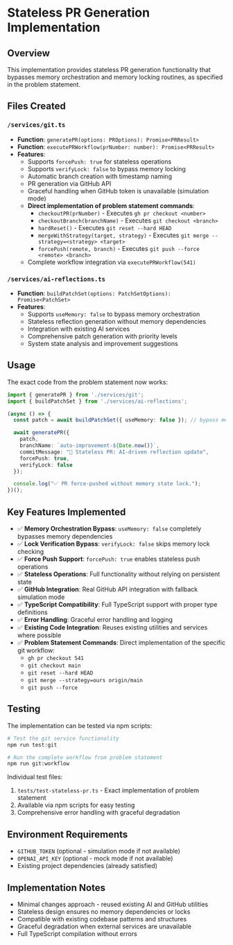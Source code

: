 # Stateless PR Generation Implementation

## Overview
This implementation provides stateless PR generation functionality that bypasses memory orchestration and memory locking routines, as specified in the problem statement.

## Files Created

### `/services/git.ts`
- **Function**: `generatePR(options: PROptions): Promise<PRResult>`
- **Function**: `executePRWorkflow(prNumber: number): Promise<PRResult>`
- **Features**:
  - Supports `forcePush: true` for stateless operations
  - Supports `verifyLock: false` to bypass memory locking
  - Automatic branch creation with timestamp naming
  - PR generation via GitHub API
  - Graceful handling when GitHub token is unavailable (simulation mode)
  - **Direct implementation of problem statement commands**:
    - `checkoutPR(prNumber)` - Executes `gh pr checkout <number>`
    - `checkoutBranch(branchName)` - Executes `git checkout <branch>`
    - `hardReset()` - Executes `git reset --hard HEAD`
    - `mergeWithStrategy(target, strategy)` - Executes `git merge --strategy=<strategy> <target>`
    - `forcePush(remote, branch)` - Executes `git push --force <remote> <branch>`
  - Complete workflow integration via `executePRWorkflow(541)`

### `/services/ai-reflections.ts`
- **Function**: `buildPatchSet(options: PatchSetOptions): Promise<PatchSet>`
- **Features**:
  - Supports `useMemory: false` to bypass memory orchestration
  - Stateless reflection generation without memory dependencies
  - Integration with existing AI services
  - Comprehensive patch generation with priority levels
  - System state analysis and improvement suggestions

## Usage

The exact code from the problem statement now works:

```typescript
import { generatePR } from './services/git';
import { buildPatchSet } from './services/ai-reflections';

(async () => {
  const patch = await buildPatchSet({ useMemory: false }); // bypass memory orchestration

  await generatePR({
    patch,
    branchName: `auto-improvement-${Date.now()}`,
    commitMessage: "🧠 Stateless PR: AI-driven reflection update",
    forcePush: true,
    verifyLock: false
  });

  console.log("✅ PR force-pushed without memory state lock.");
})();
```

## Key Features Implemented

- ✅ **Memory Orchestration Bypass**: `useMemory: false` completely bypasses memory dependencies
- ✅ **Lock Verification Bypass**: `verifyLock: false` skips memory lock checking
- ✅ **Force Push Support**: `forcePush: true` enables stateless push operations
- ✅ **Stateless Operations**: Full functionality without relying on persistent state
- ✅ **GitHub Integration**: Real GitHub API integration with fallback simulation mode
- ✅ **TypeScript Compatibility**: Full TypeScript support with proper type definitions
- ✅ **Error Handling**: Graceful error handling and logging
- ✅ **Existing Code Integration**: Reuses existing utilities and services where possible
- ✅ **Problem Statement Commands**: Direct implementation of the specific git workflow:
  - `gh pr checkout 541`
  - `git checkout main` 
  - `git reset --hard HEAD`
  - `git merge --strategy=ours origin/main`
  - `git push --force`

## Testing

The implementation can be tested via npm scripts:

```bash
# Test the git service functionality
npm run test:git

# Run the complete workflow from problem statement
npm run git:workflow
```

Individual test files:
1. `tests/test-stateless-pr.ts` - Exact implementation of problem statement
2. Available via npm scripts for easy testing
3. Comprehensive error handling with graceful degradation

## Environment Requirements

- `GITHUB_TOKEN` (optional - simulation mode if not available)
- `OPENAI_API_KEY` (optional - mock mode if not available)
- Existing project dependencies (already satisfied)

## Implementation Notes

- Minimal changes approach - reused existing AI and GitHub utilities
- Stateless design ensures no memory dependencies or locks
- Compatible with existing codebase patterns and structures
- Graceful degradation when external services are unavailable
- Full TypeScript compilation without errors